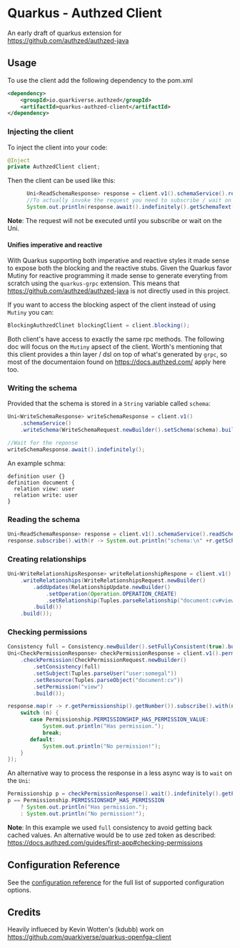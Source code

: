 # Quarkus - Authzed Client

An early draft of quarkus extension for https://github.com/authzed/authzed-java

## Usage

To use the client add the following dependency to the pom.xml


```xml
<dependency>
    <groupId>io.quarkiverse.authzed</groupId>
    <artifactId>quarkus-authzed-client</artifactId>
</dependency>

```

### Injecting the client

To inject the client into your code:

```java
@Inject
private AuthzedClient client;
```

Then the client can be used like this:

```java
      Uni<ReadSchemaResponse> response = client.v1().schemaService().readSchema(ReadSchemaRequest.newBuilder().build());
      //To actually invoke the request you need to subscribe / wait on the Uni:
      System.out.println(response.await().indefinitely().getSchemaText());
```

**Note**: The request will not be executed until you subscribe or wait on the Uni.

#### Unifies imperative and reactive 

With Quarkus supporting both imperative and reactive styles it made sense to expose both the blocking and the reactive stubs.
Given the Quarkus favor Mutiny for reactive programming it made sense to generate everyting from scratch using the `quarkus-grpc` extension.
This means that https://github.com/authzed/authzed-java is not directly used in this project.

If you want to access the blocking aspect of the client instead of using `Mutiny` you can:

```java
BlockingAuthzedClinet blockingClient = client.blocking();
```

Both client's have access to exactly the same rpc methods.
The following doc will focus on the `Mutiny` apsect of the client.
Worth's mentioning that this client provides a thin layer / dsl on top of what's generated by `grpc`, so most of the documentaion found on https://docs.authzed.com/ apply here too.

### Writing the schema

Provided that the schema is stored in a `String` variable called `schema`:

```java
Uni<WriteSchemaResponse> writeSchemaResponse = client.v1()
    .schemaService()
    .writeSchema(WriteSchemaRequest.newBuilder().setSchema(schema).build());

//Wait for the reponse
writeSchemaResponse.await().indefinitely();

```

An example schma:
```
definition user {}
definition document {
  relation view: user
  relation write: user
}
```

### Reading the schema
```java
Uni<ReadSchemaResponse> response = client.v1().schemaService().readSchema(ReadSchemaRequest.newBuilder().build());
response.subscribe().with(r -> System.out.println("schema:\n" +r.getSchemaText()));
```

### Creating relationships

```java
Uni<WriteRelationshipsResponse> writeRelationshipRespone = client.v1().permissionService()
    .writeRelationships(WriteRelationshipsRequest.newBuilder()
        .addUpdates(RelationshipUpdate.newBuilder()
            .setOperation(Operation.OPERATION_CREATE)
            .setRelationship(Tuples.parseRelationship("document:cv#view@user:somegal"))
        .build())
    .build());

```

### Checking permissions

```java
Consistency full = Consistency.newBuilder().setFullyConsistent(true).build();
Uni<CheckPermissionResponse> checkPermissionResponse = client.v1().permissionService()
    .checkPermission(CheckPermissionRequest.newBuilder()
        .setConsistency(full)
        .setSubject(Tuples.parseUser("user:somegal"))
        .setResource(Tuples.parseObject("document:cv"))
        .setPermission("view")
        .build());

response.map(r -> r.getPermissionship().getNumber()).subscribe().with(n -> {
    switch (n) {
       case Permissionship.PERMISSIONSHIP_HAS_PERMISSION_VALUE:
           System.out.println("Has permission.");
           break;
       default:
           System.out.println("No permission!");
    }
});

```

An alternative way to process the response in a less async way is to `wait` on the `Uni`:

```java
Permissionship p = checkPermissionResponse().wait().indefinitely().getPermissionship();
p == Permissionship.PERMISSIONSHIP_HAS_PERMISSION 
    ? System.out.println("Has permission.");
    : System.out.println("No permission!");

```

**Note**: In this example we used `full` consistency to avoid getting back cached values. An alternative would be to use zed token as described: https://docs.authzed.com/guides/first-app#checking-permissions

## Configuration Reference

See the [configuration reference](docs/config/quarkus-authzed.adoc) for the full list of supported configuration options.

## Credits
Heavily influeced by Kevin Wotten's (kdubb) work on https://github.com/quarkiverse/quarkus-openfga-client
